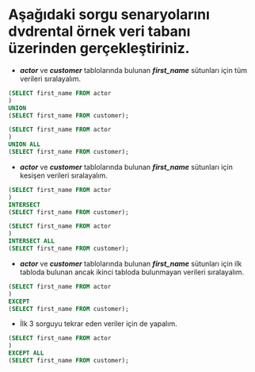# Aşağıdaki sorgu senaryolarını dvdrental örnek veri tabanı üzerinden gerçekleştiriniz.

- ***actor*** ve ***customer*** tablolarında bulunan ***first_name*** sütunları için tüm verileri sıralayalım.


```SQL
(SELECT first_name FROM actor
)
UNION
(SELECT first_name FROM customer);

(SELECT first_name FROM actor
)
UNION ALL
(SELECT first_name FROM customer);
```

- ***actor*** ve ***customer*** tablolarında bulunan ***first_name*** sütunları için kesişen verileri sıralayalım.

```SQL
(SELECT first_name FROM actor
)
INTERSECT
(SELECT first_name FROM customer);

(SELECT first_name FROM actor
)
INTERSECT ALL
(SELECT first_name FROM customer);
```

- ***actor*** ve ***customer*** tablolarında bulunan ***first_name*** sütunları için ilk tabloda bulunan ancak ikinci tabloda bulunmayan verileri sıralayalım.

```SQL
(SELECT first_name FROM actor
)
EXCEPT
(SELECT first_name FROM customer);
```

- İlk 3 sorguyu tekrar eden veriler için de yapalım.

```SQL
(SELECT first_name FROM actor
)
EXCEPT ALL
(SELECT first_name FROM customer);
```
